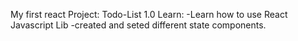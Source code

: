 My first react Project: Todo-List 1.0
Learn:
-Learn how to use React Javascript Lib
-created and seted different state components.

